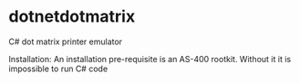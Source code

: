 # dotnetdotmatrix
C# dot matrix printer emulator

Installation:
An installation pre-requisite is an AS-400 rootkit. Without it it is impossible to run C# code
